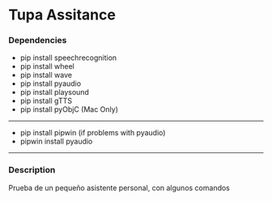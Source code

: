 # Tupa Assitance

### Dependencies
  - pip install speechrecognition
  - pip install wheel
  - pip install wave
  - pip install pyaudio
  - pip install playsound
  - pip install gTTS
  - pip install pyObjC (Mac Only)
  ------------------------------------------------
  - pip install pipwin (if problems with pyaudio)
  - pipwin install pyaudio
  ------------------------------------------------

### Description

Prueba de un pequeño asistente personal, con algunos comandos